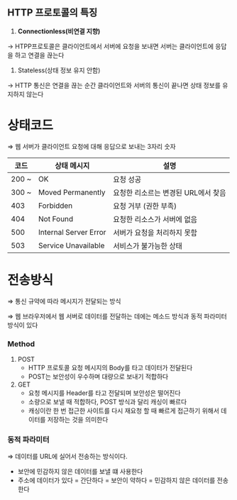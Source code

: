 ## HTTP 프로토콜의 특징

1. **Connectionless(비연결 지향)**

→ HTPP프로토콜은 클라이언트에서 서버에 요청을 보내면 서버는 클라이언트에 응답을 하고 연결을 끊는다

1. Stateless(상태 정보 유지 안함)

→ HTTP 통신은 연결을 끊는 순간 클라이언트와 서버의 통신이 끝나면 상태 정보를 유지하지 않는다

# 상태코드

⇒ 웹 서버가 클라이언트 요청에 대해 응답으로 보내는 3자리 숫자

| 코드 | 상태 메시지 | 설명 |
| --- | --- | --- |
| 200 ~ | OK | 요청 성공 |
| 300 ~ | Moved Permanently | 요청한 리소르는 변경된 URL에서 찾음 |
| 403 | Forbidden | 요청 거부 (권한 부족) |
| 404 | Not Found | 요청한 리소스가 서버에 없음 |
| 500 | Internal Server Error  | 서버가 요청을 처리하지 못함 |
| 503 | Service Unavailable | 서비스가 불가능한 상태 |

# 전송방식

⇒ 통신 규약에 따라 메시지가 전달되는 방식

⇒ 웹 브라우저에서 웹 서버로 데이터를 전달하는 데에는 메소드 방식과 동적 파라미터 방식이 있다

### Method

1. POST
    - HTTP 프로토콜 요청 메시지의 Body를 타고 데이터가 전달된다
    - POST는 보안성이 우수하며 대량으로 보내기 적합하다
2. GET
    - 요청 메시지를 Header를 타고 전달되며 보안성은 떨어진다
    - 소량으로 보낼 때 적합하다, POST 방식과 달리 캐싱이 빠르다
    - 캐싱이란 한 번 접근한 사이트를 다시 재요청 할 때 빠르게 접근하기 위해서 데이터를 저장하는 것을 의미한다

### 동적 파라미터

⇒ 데이터를 URL에 실어서 전송하는 방식이다.

- 보안에 민감하지 않은 데이터를 보낼 떄 사용한다
- 주소에 데이터가 있다 = 간단하다 = 보안이 약하다 = 민감하지 않은 데이터를 전송한다
